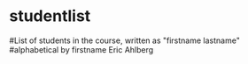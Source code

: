 # studentlist
#List of students in the course, written as "firstname lastname"
#alphabetical by firstname
Eric Ahlberg
